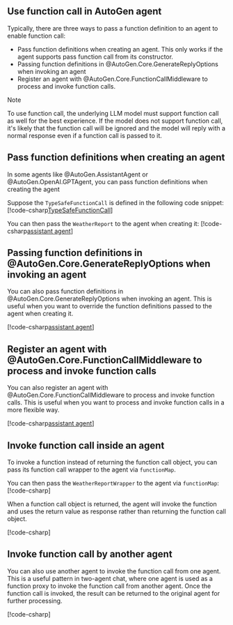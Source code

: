 ## Use function call in AutoGen agent

Typically, there are three ways to pass a function definition to an agent to enable function call:
- Pass function definitions when creating an agent. This only works if the agent supports pass function call from its constructor.
- Passing function definitions in @AutoGen.Core.GenerateReplyOptions when invoking an agent
- Register an agent with @AutoGen.Core.FunctionCallMiddleware to process and invoke function calls.

> [!NOTE]
> To use function call, the underlying LLM model must support function call as well for the best experience. If the model does not support function call, it's likely that the function call will be ignored and the model will reply with a normal response even if a function call is passed to it.

## Pass function definitions when creating an agent
In some agents like @AutoGen.AssistantAgent or @AutoGen.OpenAI.GPTAgent, you can pass function definitions when creating the agent

Suppose the `TypeSafeFunctionCall` is defined in the following code snippet:
[!code-csharp[TypeSafeFunctionCall](../../samples/AutoGen.BasicSamples/CodeSnippet/TypeSafeFunctionCallCodeSnippet.cs?name=weather_report)]

You can then pass the `WeatherReport` to the agent when creating it:
[!code-csharp[assistant agent](../../samples/AutoGen.BasicSamples/CodeSnippet/FunctionCallCodeSnippet.cs?name=code_snippet_4)]

## Passing function definitions in @AutoGen.Core.GenerateReplyOptions when invoking an agent
You can also pass function definitions in @AutoGen.Core.GenerateReplyOptions when invoking an agent. This is useful when you want to override the function definitions passed to the agent when creating it.

[!code-csharp[assistant agent](../../samples/AutoGen.BasicSamples/CodeSnippet/FunctionCallCodeSnippet.cs?name=overrider_function_contract)]

## Register an agent with @AutoGen.Core.FunctionCallMiddleware to process and invoke function calls
You can also register an agent with @AutoGen.Core.FunctionCallMiddleware to process and invoke function calls. This is useful when you want to process and invoke function calls in a more flexible way.

[!code-csharp[assistant agent](../../samples/AutoGen.BasicSamples/CodeSnippet/FunctionCallCodeSnippet.cs?name=register_function_call_middleware)]

## Invoke function call inside an agent
To invoke a function instead of returning the function call object, you can pass its function call wrapper to the agent via `functionMap`.

You can then pass the `WeatherReportWrapper` to the agent via `functionMap`:
[!code-csharp[](../../samples/AutoGen.BasicSamples/CodeSnippet/FunctionCallCodeSnippet.cs?name=code_snippet_6)]

When a function call object is returned, the agent will invoke the function and uses the return value as response rather than returning the function call object.

[!code-csharp[](../../samples/AutoGen.BasicSamples/CodeSnippet/FunctionCallCodeSnippet.cs?name=code_snippet_6_1)]

## Invoke function call by another agent
You can also use another agent to invoke the function call from one agent. This is a useful pattern in two-agent chat, where one agent is used as a function proxy to invoke the function call from another agent. Once the function call is invoked, the result can be returned to the original agent for further processing.

[!code-csharp[](../../samples/AutoGen.BasicSamples/CodeSnippet/FunctionCallCodeSnippet.cs?name=two_agent_weather_chat)]